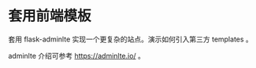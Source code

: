 # 套用前端模板

套用 flask-adminlte 实现一个更复杂的站点。演示如何引入第三方 templates 。

adminlte 介绍可参考 <https://adminlte.io/> 。